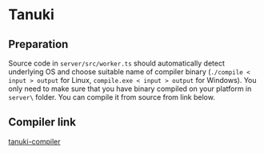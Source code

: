 # Tanuki

## Preparation

Source code in `server/src/worker.ts` should automatically detect underlying OS and choose suitable name of compiler binary (`./compile < input > output` for Linux, `compile.exe < input > output` for Windows). You only need to make sure that you have binary compiled on your platform in `server\` folder. You can compile it from source from link below.


## Compiler link

[tanuki-compiler](https://github.com/FilipKon13/tanuki-compiler)